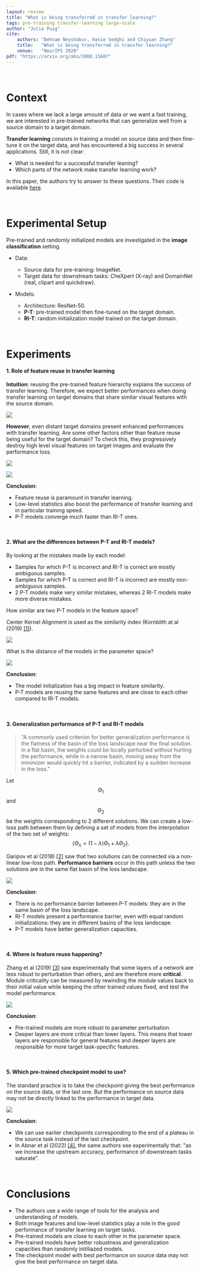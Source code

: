```yaml
---
layout: review
title: "What is being transferred in transfer learning?"
tags: pre-training transfer-learning large-scale
author: "Julia Puig"
cite:
    authors: "Behnam Neyshabur, Hanie Sedghi and Chiyuan Zhang"
    title:   "What is being transferred in transfer learning?"
    venue:   "NeurIPS 2020"
pdf: "https://arxiv.org/abs/2008.11687"
---
```


<br/>

# Context

In cases where we lack a large amount of data or we want a fast training, we are interested in pre-trained networks that can generalize well from a source domain to a target domain.

**Transfer learning** consists in training a model on source data and then fine-tune it on the target data, and has encountered a big success in several applications. Still, it is not clear:

* What is needed for a successful transfer leaning?
* Which parts of the network make transfer learning work?

In this paper, the authors try to answer to these questions. Their code is available [here](https://github.com/google-research/understanding-transfer-learning).

<br/>

# Experimental Setup
Pre-trained and randomly initialized models are investigated in the **image classification** setting.

* Data:
	* Source data for pre-training: ImageNet.
	* Target data for downstream tasks: CheXpert (X-ray) and DomainNet (real, clipart and quickdraw).


* Models:
	* Architecture: ResNet-50.
	* **P-T**: pre-trained model then fine-tuned on the target domain.
	* **RI-T**: random initialization model trained on the target domain.

<br/>

# Experiments
#### 1. Role of feature reuse in transfer learning
**Intuition**: reusing the pre-trained feature hierarchy explains the success of transfer learning. Therefore, we expect better performances when doing transfer learning on target domains that share similar visual features with the source domain. 

![](/collections/images/transfer/transfer_learning_fig2.jpg)

**However**, even distant target domains present enhanced performances with transfer learning. Are some other factors other than feature reuse being useful for the target domain? To check this, they progressively destroy high level visual features on target images and evaluate the performance loss.

![](/collections/images/transfer/transfer_learning_fig1.jpg)

![](/collections/images/transfer/transfer_learning_fig3.jpg)

**Conclusion**:

* Feature reuse is paramount in transfer learning.
* Low-level statistics also boost the performance of transfer learning and in particular training speed.
* P-T models converge much faster than RI-T ones.

<br/>

#### 2. What are the differences between P-T and RI-T models?
By looking at the mistakes made by each model:
 
* Samples for which P-T is incorrect and RI-T is correct are mostly ambiguous samples.
* Samples for which P-T is correct and RI-T is incorrect are mostly non-ambiguous samples.
* 2 P-T models make very similar mistakes, whereas 2 RI-T models make more diverse mistakes.

How similar are two P-T models in the feature space?

Center Kernel Alignment is used as the similarity index (Kornblith at al (2019) [[1]](https://arxiv.org/abs/1905.00414)).

![](/collections/images/transfer/transfer_learning_tab1.jpg)

What is the distance of the models in the parameter space?

![](/collections/images/transfer/transfer_learning_tab2.jpg)

**Conclusion**:

* The model initialization has a big impact in feature similarity.
* P-T models are reusing the same features and are close to each other compared to RI-T models.

<br/>

#### 3. Generalization performance of P-T and RI-T models

> "A commonly used criterion for better generalization performance is the flatness of the basin of the loss landscape near the final solution. In a flat basin, the weights could be locally perturbed without hurting the performance, while in a narrow basin, moving away from the minimizer would quickly hit a barrier, indicated by a sudden increase in the loss."

Let
$$\Theta_1$$
and
$$\Theta_2$$
be the weights corresponding to 2 different solutions. We can create a low-loss path between them by defining a set of models from the interpolation of the two set of weights:
$$ \{\Theta_{\lambda} = (1-\lambda)\Theta_1 + \lambda\Theta_2\}. $$

Garipov et al (2018) [[2]](https://arxiv.org/abs/1802.10026) saw that two solutions can be connected via a non-linear low-loss path. **Performance barriers** occur in this path unless the two solutions are in the same flat basin of the loss landscape.

![](/collections/images/transfer/transfer_learning_fig16.jpg)

**Conclusion**:

* There is no performance barrier between P-T models: they are in the same basin of the loss landscape.
* RI-T models present a performance barrier, even with equal random initializations: they are in different basins of the loss landscape.
* P-T models have better generalization capacities.

<br/>

#### 4. Where is feature reuse happening?

Zhang et al (2019) [[3]](https://arxiv.org/abs/1902.01996) saw experimentally that some layers of a network are less robust to perturbation than others, and are therefore more **critical**. Module criticality can be measured by rewinding the module values back to their initial value while keeping the other trained values fixed, and test the model performance. 

![](/collections/images/transfer/transfer_learning_fig5.jpg)

**Conclusion**:

* Pre-trained models are more robust to parameter perturbation.
* Deeper layers are more critical than lower layers. This means that lower layers are responsible for general features and deeper layers are responsible for more target task-specific features.

<br/>

#### 5. Which pre-trained checkpoint model to use? 

The standard practice is to take the checkpoint giving the best performance on the source data, or the last one. But the performance on source data may not be directly linked to the performance in target data.

![](/collections/images/transfer/transfer_learning_fig7.jpg)

**Conclusion**:

* We can use earlier checkpoints corresponding to the end of a plateau in the source task instead of the last checkpoint. 
* In Abnar et al (2022) [[4]](https://arxiv.org/abs/2110.02095), the same authors see experimentally that: "as we increase the upstream accuracy, performance of downstream tasks saturate".

<br/>

# Conclusions
- The authors use a wide range of tools for the analysis and understanding of models.
- Both image features and low-level statistics play a role in the good performance of transfer learning on target tasks.
- Pre-trained models are close to each other in the parameter space.
- Pre-trained models have better robustness and generalization capacities than randomly initiliazed models.
- The checkpoint model with best performance on source data may not give the best performance on target data.




